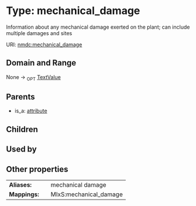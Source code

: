 
# Type: mechanical_damage


Information about any mechanical damage exerted on the plant; can include multiple damages and sites

URI: [nmdc:mechanical_damage](https://microbiomedata/meta/mechanical_damage)


## Domain and Range

None ->  <sub>OPT</sub> [TextValue](TextValue.md)

## Parents

 *  is_a: [attribute](attribute.md)

## Children


## Used by


## Other properties

|  |  |  |
| --- | --- | --- |
| **Aliases:** | | mechanical damage |
| **Mappings:** | | MIxS:mechanical_damage |


